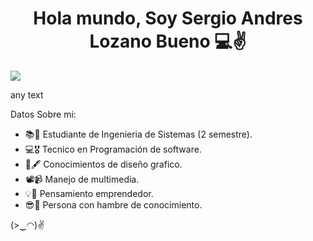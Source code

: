 <div>
<h1 align ="center"> Hola mundo, Soy Sergio Andres Lozano Bueno 💻✌️ </h1>
</div>
<img src="https://github.com/SergiusYT/SergiusYT/blob/main/banner.gif">


<text xmlns="http://www.w3.org/2000/svg" aria-hidden="true" x="285" y="150" fill="#010101" fill-opacity=".3" transform="scale(.1)" textLength="450">any text</text>

Datos Sobre mi:

- 📚📖 Estudiante de Ingenieria de Sistemas (2 semestre).
- 💻🎖️ Tecnico en Programación de software.
- 🎨🖋️ Conocimientos de diseño grafico.
- 📽️📹 Manejo de multimedia.
- 💡🧠 Pensamiento emprendedor.
- 😎🧐 Persona con hambre de conocimiento.

(>‿◠)✌

